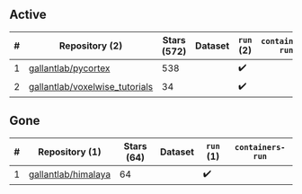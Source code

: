 ## Active
| # | Repository (2) | Stars (572) | Dataset | `run` (2) | `containers-run` |
| --- | --- | --- | --- | --- | --- |
| 1 | [gallantlab/pycortex](https://github.com/gallantlab/pycortex) | 538 |  | :heavy_check_mark: |  |
| 2 | [gallantlab/voxelwise_tutorials](https://github.com/gallantlab/voxelwise_tutorials) | 34 |  | :heavy_check_mark: |  |

## Gone
| # | Repository (1) | Stars (64) | Dataset | `run` (1) | `containers-run` |
| --- | --- | --- | --- | --- | --- |
| 1 | [gallantlab/himalaya](https://github.com/gallantlab/himalaya) | 64 |  | :heavy_check_mark: |  |
